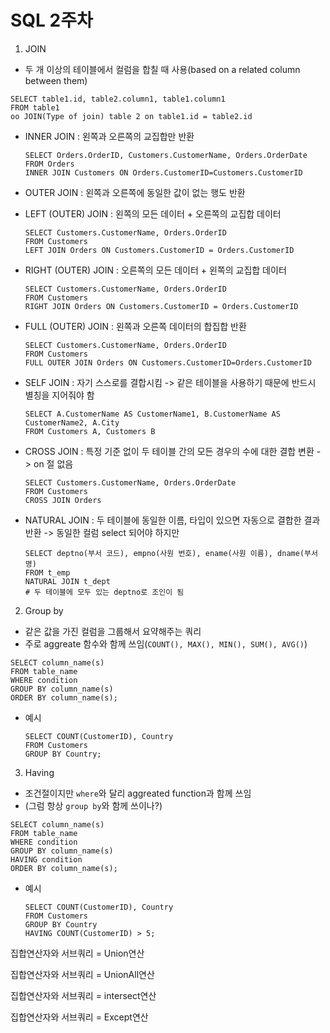 # SQL 2주차

1. JOIN 
- 두 개 이상의 테이블에서 컬럼을 합칠 때 사용(based on a related column between them)
~~~
SELECT table1.id, table2.column1, table1.column1
FROM table1
oo JOIN(Type of join) table 2 on table1.id = table2.id
~~~

  * INNER JOIN : 왼쪽과 오른쪽의 교집합만 반환 
    ``` 
    SELECT Orders.OrderID, Customers.CustomerName, Orders.OrderDate
    FROM Orders
    INNER JOIN Customers ON Orders.CustomerID=Customers.CustomerID
    ```
  * OUTER JOIN : 왼쪽과 오른쪽에 동일한 값이 없는 행도 반환
    
  * LEFT (OUTER) JOIN : 왼쪽의 모든 데이터 + 오른쪽의 교집합 데이터
    ~~~
    SELECT Customers.CustomerName, Orders.OrderID
    FROM Customers
    LEFT JOIN Orders ON Customers.CustomerID = Orders.CustomerID
    ~~~
    
  * RIGHT (OUTER) JOIN : 오른쪽의 모든 데이터 + 왼쪽의 교집합 데이터
    ~~~
    SELECT Customers.CustomerName, Orders.OrderID
    FROM Customers
    RIGHT JOIN Orders ON Customers.CustomerID = Orders.CustomerID
    ~~~
   
  * FULL (OUTER) JOIN : 왼쪽과 오른쪽 데이터의 합집합 반환
    ~~~
    SELECT Customers.CustomerName, Orders.OrderID
    FROM Customers
    FULL OUTER JOIN Orders ON Customers.CustomerID=Orders.CustomerID
    ~~~
    
  * SELF JOIN : 자기 스스로를 결합시킴 -> 같은 테이블을 사용하기 때문에 반드시 별칭을 지어줘야 함
    ~~~
    SELECT A.CustomerName AS CustomerName1, B.CustomerName AS CustomerName2, A.City
    FROM Customers A, Customers B
    ~~~
    
  * CROSS JOIN : 특정 기준 없이 두 테이블 간의 모든 경우의 수에 대한 결합 변환 -> on 절 없음
    ~~~
    SELECT Customers.CustomerName, Orders.OrderDate
    FROM Customers
    CROSS JOIN Orders 
    ~~~
    
  * NATURAL JOIN : 두 테이블에 동일한 이름, 타입이 있으면 자동으로 결합한 결과 반환 -> 동일한 컬럼 select 되어야 하지만 
    ~~~
    SELECT deptno(부서 코드), empno(사원 번호), ename(사원 이름), dname(부서명)
    FROM t_emp
    NATURAL JOIN t_dept
    # 두 테이블에 모두 있는 deptno로 조인이 됨
    ~~~
    
 
2. Group by 
- 같은 값을 가진 컬럼을 그룹해서 요약해주는 쿼리
- 주로 aggreate 함수와 함께 쓰임(`COUNT(), MAX(), MIN(), SUM(), AVG()`)
~~~
SELECT column_name(s)
FROM table_name
WHERE condition
GROUP BY column_name(s)
ORDER BY column_name(s);
~~~
  - 예시
     ~~~
     SELECT COUNT(CustomerID), Country
     FROM Customers
     GROUP BY Country;
     ~~~

3. Having
- 조건절이지만 `where`와 달리 aggreated function과 함께 쓰임
- (그럼 항상 `group by`와 함께 쓰이나?)
~~~
SELECT column_name(s)
FROM table_name
WHERE condition
GROUP BY column_name(s)
HAVING condition
ORDER BY column_name(s);
~~~

  - 예시
    ~~~
    SELECT COUNT(CustomerID), Country
    FROM Customers
    GROUP BY Country
    HAVING COUNT(CustomerID) > 5;
    ~~~

집합연산자와 서브쿼리 = Union연산

집합연산자와 서브쿼리 = UnionAll연산

집합연산자와 서브쿼리 = intersect연산

집합연산자와 서브쿼리 = Except연산
